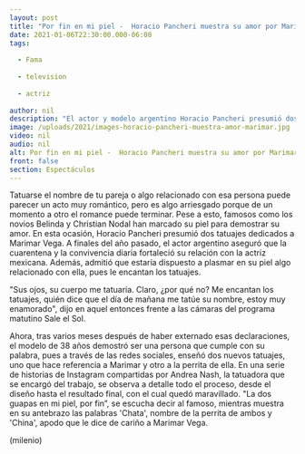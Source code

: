 ```yaml
---
layout: post
title: "Por fin en mi piel -  Horacio Pancheri muestra su amor por Marimar Vega con dos tatuajes"
date: 2021-01-06T22:30:00.000-06:00
tags:
  
  - Fama
  
  - television
  
  - actriz
  
author: nil
description: "El actor y modelo argentino Horacio Pancheri presumió dos tatuajes dedicados a la actriz mexicana Marimar Vega. "
image: /uploads/2021/images-horacio-pancheri-muestra-amor-marimar.jpg
video: nil
audio: nil
alt: Por fin en mi piel -  Horacio Pancheri muestra su amor por Marimar Vega con dos tatuajes
front: false
section: Espectáculos
---
```


Tatuarse el nombre de tu pareja o algo relacionado con esa persona puede parecer un acto muy romántico, pero es algo arriesgado porque de un momento a otro el romance puede terminar. Pese a esto, famosos como los novios Belinda y Christian Nodal han marcado su piel para demostrar su amor. En esta ocasión, Horacio Pancheri presumió dos tatuajes dedicados a Marimar Vega. A finales del año pasado, el actor argentino aseguró que la cuarentena y la convivencia diaria fortaleció su relación con la actriz mexicana. Además, admitió que estaría dispuesto a plasmar en su piel algo relacionado con ella, pues le encantan los tatuajes. 

"Sus ojos, su cuerpo me tatuaría. Claro, ¿por qué no? Me encantan los tatuajes, quién dice que el día de mañana me tatúe su nombre, estoy muy enamorado", dijo en aquel entonces frente a las cámaras del programa matutino Sale el Sol. 

Ahora, tras varios meses después de haber externado esas declaraciones, el modelo de 38 años demostró ser una persona que cumple con su palabra, pues a través de las redes sociales, enseñó dos nuevos tatuajes, uno que hace referencia a Marimar y otro a la perrita de ella. En una serie de historias de Instagram compartidas por Andrea Nash, la tatuadora que se encargó del trabajo, se observa a detalle todo el proceso, desde el diseño hasta el resultado final, con el cual quedó maravillado. "La dos guapas en mi piel, por fin”, se escucha decir al famoso, mientras muestra en su antebrazo las palabras 'Chata', nombre de la perrita de ambos y 'China', apodo que le dice de cariño a Marimar Vega. 

(milenio)
